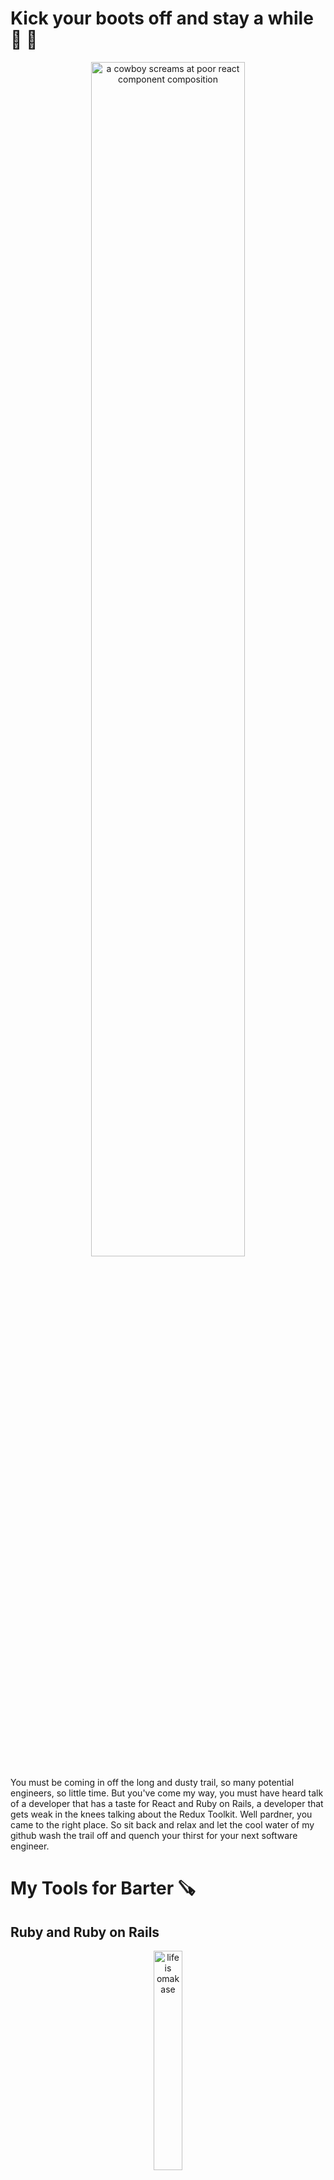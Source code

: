 <h1> Kick your boots off and stay a while 🤠 👢 </h1>

<p align="center">
<img width='70%' src="https://media.giphy.com/media/oBuyYqpwrJsKGDXG2R/giphy.gif" alt="a cowboy screams at poor react component composition"/>
</p>

You must be coming in off the long and dusty trail, so many potential engineers, so little time. But you've come my way, you must have heard talk of a developer that has a taste for React and Ruby on Rails, a developer that gets weak in the knees talking about the Redux Toolkit. Well pardner, you came to the right place. So sit back and relax and let the cool water of my github wash the trail off and quench your thirst for your next software engineer. 

# My Tools for Barter 🪚


## Ruby and Ruby on Rails

<div align='center'>
  <img width='30%' src="https://princeinfotech.net/wp-content/uploads/2021/02/Ruby-on-Rails-min.png" alt="life is omakase"/>
</div>

## React

<div align="center">
   <img width='30%' src="https://ms314006.github.io/static/b7a8f321b0bbc07ca9b9d22a7a505ed5/97b31/React.jpg" alt="I am composition"/>
</div>

## My Mitts

<div align="center">
    <img width='30%' src="https://c.tenor.com/hXotTkZQriIAAAAC/my-mitts.gif" alt="Look at these big beefy bastards"/>
</div>



# A Campfire Yarn. 🏕

Besides my personal proclivity for using the greeting 'Howdy', let me tell you a little bit more about myself: 

- 💬 Ask me about ...
What it is like working in Pike Place Market as an executive chef? BUSY. What it is like working at a burlesque dinner theater? The secrets will have to be told over a great cocktail in a dark bar.

- 😄 Pronouns: He/Him but honestly feel more akin to 'Thing' most days. 

- ⚡ Fun fact: I love stories. I am a huge book nerd and love world building. 

📚 Books. I love 'em. Here is my reading list: 
- RESTful Web Services by Leonard Richardson
- Database Design for Mere Mortals: A Hands-On Guide to Relational Database Design by Michael J. Hernandez
- Metaprogramming in Ruby by Paolo Perrotta

# Some of my Bounties Pinned Below. 🎖
